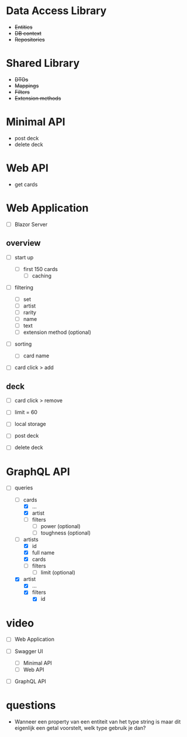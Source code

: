 # Data Access Library

- ~~Entities~~
- ~~DB context~~
- ~~Repositories~~

# Shared Library

- ~~DTOs~~
- ~~Mappings~~
- ~~Filters~~
- ~~Extension methods~~

# Minimal API

- post deck
- delete deck

# Web API

- get cards

# Web Application

- [ ] Blazor Server

## overview

- [ ] start up
  - [ ] first 150 cards
    - [ ] caching

- [ ] filtering

  - [ ] set
  - [ ] artist
  - [ ] rarity
  - [ ] name
  - [ ] text
  - [ ] extension method (optional)
  
- [ ] sorting
  - [ ] card name

- [ ] card click > add

## deck

- [ ] card click > remove

- [ ] limit = 60

- [ ] local storage

- [ ] post deck

- [ ] delete deck

# GraphQL API

- [ ] queries

  - [ ] cards
    - [x] ...
    - [x] artist
    - [ ] filters
      - [ ] power (optional)
      - [ ] toughness (optional)

  - [ ] artists
    - [x] id
    - [x] full name
    - [x] cards
    - [ ] filters
      - [ ] limit (optional)

  - [x] artist
    - [x] ...
    - [x] filters
      - [x] id

# video

- [ ] Web Application
- [ ] Swagger UI
  - [ ] Minimal API
  - [ ] Web API
- [ ] GraphQL API



# questions

- Wanneer een property van een entiteit van het type string is maar dit eigenlijk een getal voorstelt, welk type gebruik je dan?